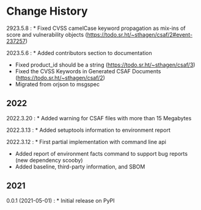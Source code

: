 # Change History

2923.5.8
:    * Fixed CVSS camelCase keyword propagation as mix-ins of score and vulnerability
  objects (https://todo.sr.ht/~sthagen/csaf/2#event-237257)

2023.5.6
:    * Added contributors section to documentation
* Fixed product_id should be a string (<https://todo.sr.ht/~sthagen/csaf/3>)
* Fixed the CVSS Keywords in Generated CSAF Documents (<https://todo.sr.ht/~sthagen/csaf/2>)
* Migrated from orjson to msgspec

## 2022

2022.3.20
:    * Added warning for CSAF files with more than 15 Megabytes

2022.3.13
:    * Added setuptools information to environment report

2022.3.12
:    * First partial implementation with command line api
* Added report of environment facts command to support bug reports (new dependency scooby)
* Added baseline, third-party information, and SBOM

## 2021

0.0.1 (2021-05-01)
:    * Initial release on PyPI


